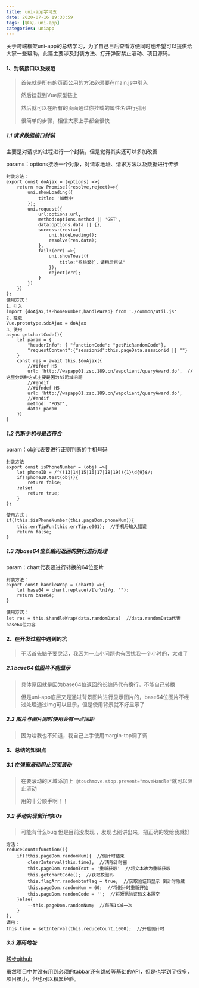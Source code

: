 ```yaml
---
title: uni-app学习五
date: 2020-07-16 19:33:59
tags: [学习，uni-app]
categories: uniapp
---
```


关于跨端框架uni-app的总结学习，为了自己日后查看方便同时也希望可以提供给大家一些帮助，此篇主要涉及封装方法、打开弹窗禁止滚动、项目源码。

<!-- more -->

#### 1、封装接口以及规范

> 首先就是所有的页面公用的方法必须要在main.js中引入
>
> 然后挂载到Vue原型链上
>
> 然后就可以在所有的页面通过你挂载的属性名进行引用
>
> 很简单的步骤，相信大家上手都会很快

##### 1.1 请求数据接口封装

主要是对请求的过程进行一个封装，但是觉得其实还可以多加改善

params：options接收一个对象，对请求地址、请求方法以及数据进行传参

```
封装方法：
export const doAjax = (options) =>{
	return new Promise((resolve,reject)=>{
		uni.showLoading({
		    title: '加载中'
		});
		uni.request({
			url:options.url,
			method:options.method || 'GET',
			data:options.data || {},
			success:(res)=>{
				uni.hideLoading();
				resolve(res.data);
			},
			fail:(err) =>{
				uni.showToast({
					title:"系统繁忙，请稍后再试"  
				});
				reject(err);
			}
		})
	})
};
使用方式：
1、引入
import {doAjax,isPhoneNumber,handleWrap} from './common/util.js'
2、挂载
Vue.prototype.$doAjax = doAjax
3、使用
async getchartCode(){
    let param = {
        "headerInfo": { "functionCode": "getPicRandomCode"},
        "requestContent":{"sessionid":this.pageData.sessionid || ""}
    }
    const res = await this.$doAjax({
        //#ifdef H5
        url: 'http://wapapp01.zsc.189.cn/wapclient/queryAward.do',  //这里分两种方式主要是因为h5跨域问题
        //#endif
        //#ifndef H5 
        url: 'http://wapapp01.zsc.189.cn/wapclient/queryAward.do',
        //#endif
        method: 'POST',
        data: param
    })
}
```

##### 1.2  判断手机号是否符合

param：obj代表要进行正则判断的手机号码

```
封装方法
export const isPhoneNumber = (obj) =>{
	let phoneID = /^((13|14|15|16|17|18|19)){1}\d{9}$/;
	if(!phoneID.test(obj)){
		return false;
	}else{
		return true;
	}
};

使用方式：
if(!this.$isPhoneNumber(this.pageDom.phoneNum)){
    this.errTipFun(this.errTip.e001);  //手机号输入错误
    return false;
}
```

##### 1.3  对base64位长编码返回的换行进行处理

param：chart代表要进行转换的64位图片

```
封装方法：
export const handleWrap = (chart) =>{
	let base64 = chart.replace(/[\r\n]/g, "");
	return base64;
}

使用方式：
let res = this.$handleWrap(data.randomData)  //data.randomData代表base64位内容
```

#### 2、在开发过程中遇到的坑

> 干活首先脑子要灵活，我因为一点小问题也有困扰我一个小时的，太难了

##### 2.1 base64位图片不能显示

> 具体原因就是因为base64位返回的长编码代有换行，不能自己转换
>
> 但是uni-app底层又是通过背景图片进行显示图片的，base64位图片不经过处理通过img可以显示，但是使用背景就不好显示了

##### 2.2 图片与图片同时使用会有一点间距

> 因为啥我也不知道，我自己上手使用margin-top调了调

#### 3、总结的知识点

##### 3.1 在弹窗滑动阻止页面滚动

> 在要滚动的区域添加上` @touchmove.stop.prevent="moveHandle"`就可以阻止滚动
>
> 用的十分顺手啊！！

##### 3.2 手动实现倒计时60s

> 可能有什么bug 但是目前没发现 ，发现也别讲出来，把正确的发给我就好

```
方法：
reduceCount:function(){ 
    if(!this.pageDom.randomNum){  //倒计时结束
    	clearInterval(this.time);  //清除计时器
        this.pageDom.randomText = '重新获取'  //将文本改为重新获取
        this.getchartCode();  //获取校验码 
        this.flagArr.randombtnflag = true;  //获取验证码显示 倒计时隐藏
        this.pageDom.randomNum = 60;  //将倒计时重新开始
        this.pageDom.randomCode = '';  //将短信验证码文本置空
    }else{
    	--this.pageDom.randomNum;  //每隔1s减一次
    }
},
调用：
this.time = setInterval(this.reduceCount,1000);  //开启倒计时
```

##### 3.3 源码地址

[移步github](https://github.com/userSanEr/flowquery1)

虽然项目中并没有用到必须的tabbar还有跳转等基础的API，但是也学到了很多，项目虽小，但也可以积累经验。
